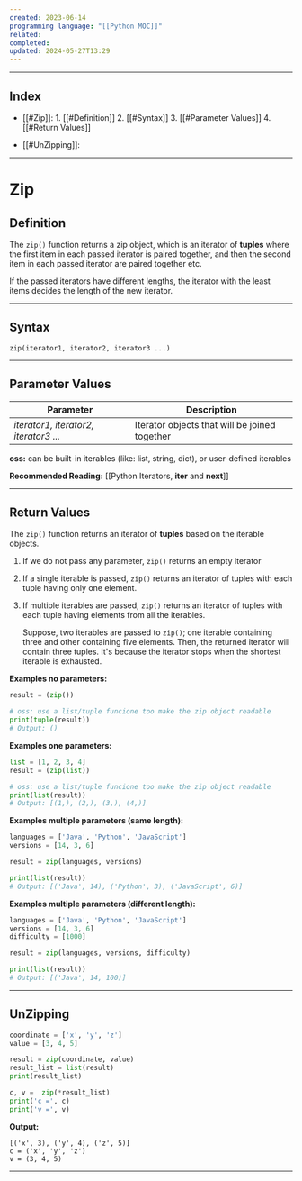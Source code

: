 ```yaml
---
created: 2023-06-14
programming language: "[[Python MOC]]"
related: 
completed: 
updated: 2024-05-27T13:29
---
```

---
## Index
-  [[#Zip]]:
		1. [[#Definition]]
		2. [[#Syntax]]
		3. [[#Parameter Values]]
		4. [[#Return Values]]

-  [[#UnZipping]]:

---
# Zip
## Definition 
The `zip()` function returns a zip object, which is an iterator of **tuples** where the first item in each passed iterator is paired together, and then the second item in each passed iterator are paired together etc.

If the passed iterators have different lengths, the iterator with the least items decides the length of the new iterator.

---
## Syntax
`zip(iterator1, iterator2, iterator3 ...)`

---
## Parameter Values

|Parameter|Description|
|---|---|
|_iterator1, iterator2, iterator3 ..._| Iterator objects that will be joined together |

**oss:** can be built-in iterables (like: list, string, dict), or user-defined iterables

**Recommended Reading:** [[Python Iterators, __iter__ and __next__]]

---
## Return Values

The `zip()` function returns an iterator of **tuples** based on the iterable objects.

1.  If we do not pass any parameter, `zip()` returns an empty iterator
2.  If a single iterable is passed, `zip()` returns an iterator of tuples with each tuple having only one element.
3.  If multiple iterables are passed, `zip()` returns an iterator of tuples with each tuple having elements from all the iterables.  
      
    Suppose, two iterables are passed to `zip()`; one iterable containing three and other containing five elements. Then, the returned iterator will contain three tuples. It's because the iterator stops when the shortest iterable is exhausted.

**Examples no parameters:**
```python
result = (zip())

# oss: use a list/tuple funcione too make the zip object readable
print(tuple(result))
# Output: ()
```

**Examples one parameters:**
```python
list = [1, 2, 3, 4]
result = (zip(list))

# oss: use a list/tuple funcione too make the zip object readable
print(list(result))
# Output: [(1,), (2,), (3,), (4,)]
```

**Examples multiple parameters (same length):** 
```python
languages = ['Java', 'Python', 'JavaScript']
versions = [14, 3, 6]

result = zip(languages, versions)

print(list(result))
# Output: [('Java', 14), ('Python', 3), ('JavaScript', 6)]
```

**Examples multiple parameters (different length):**
```python
languages = ['Java', 'Python', 'JavaScript']
versions = [14, 3, 6]
difficulty = [1000]

result = zip(languages, versions, difficulty)

print(list(result))
# Output: [('Java', 14, 100)]
```

---
## UnZipping

```python
coordinate = ['x', 'y', 'z']
value = [3, 4, 5]

result = zip(coordinate, value)
result_list = list(result)
print(result_list)

c, v =  zip(*result_list)
print('c =', c)
print('v =', v)
```

**Output:**
```
[('x', 3), ('y', 4), ('z', 5)]
c = ('x', 'y', 'z')
v = (3, 4, 5)
```

---